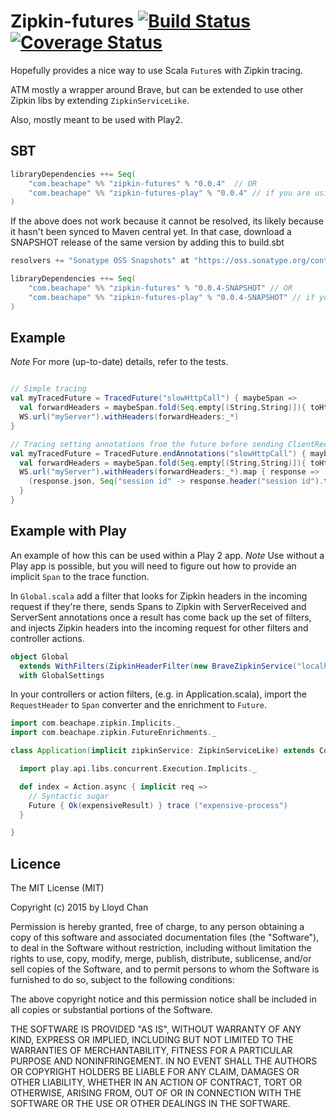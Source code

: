 # Zipkin-futures [![Build Status](https://travis-ci.org/lloydmeta/zipkin-futures.svg?branch=master)](https://travis-ci.org/lloydmeta/zipkin-futures) [![Coverage Status](https://coveralls.io/repos/lloydmeta/zipkin-futures/badge.svg)](https://coveralls.io/r/lloydmeta/zipkin-futures)

Hopefully provides a nice way to use Scala `Future`s with Zipkin tracing.

ATM mostly a wrapper around Brave, but can be extended to use other Zipkin libs by extending `ZipkinServiceLike`.

Also, mostly meant to be used with Play2.

## SBT

```scala
libraryDependencies ++= Seq(
    "com.beachape" %% "zipkin-futures" % "0.0.4"  // OR
    "com.beachape" %% "zipkin-futures-play" % "0.0.4" // if you are using Play and want to use the filter w/ RequestHeader conversions
)
```

If the above does not work because it cannot be resolved, its likely because it hasn't been synced to Maven central yet.
In that case, download a SNAPSHOT release of the same version by adding this to build.sbt

```scala
resolvers += "Sonatype OSS Snapshots" at "https://oss.sonatype.org/content/repositories/snapshots"

libraryDependencies ++= Seq(
    "com.beachape" %% "zipkin-futures" % "0.0.4-SNAPSHOT" // OR
    "com.beachape" %% "zipkin-futures-play" % "0.0.4-SNAPSHOT" // if you are using Play and want to use the filter w/ RequestHeader conversions
)
```

## Example

*Note* For more (up-to-date) details, refer to the tests.

```scala

// Simple tracing
val myTracedFuture = TracedFuture("slowHttpCall") { maybeSpan =>
  val forwardHeaders = maybeSpan.fold(Seq.empty[(String,String)]){ toHttpHeaders }
  WS.url("myServer").withHeaders(forwardHeaders:_*)
}

// Tracing setting annotations from the future before sending ClientReceieved ;)
val myTracedFuture = TracedFuture.endAnnotations("slowHttpCall") { maybeSpan =>
  val forwardHeaders = maybeSpan.fold(Seq.empty[(String,String)]){ toHttpHeaders }
  WS.url("myServer").withHeaders(forwardHeaders:_*).map { response =>
    (response.json, Seq("session id" -> response.header("session id").toString))
  }
}

```

## Example with Play

An example of how this can be used within a Play 2 app. *Note* Use without a Play app is possible, but you will need to figure
out how to provide an implicit `Span` to the trace function.

In `Global.scala` add a filter that looks for Zipkin headers in the incoming request if they're there, sends Spans to
 Zipkin with ServerReceived and ServerSent annotations once a result has come back up the set of filters, and
 injects Zipkin headers into the incoming request for other filters and controller actions.

```scala
object Global
  extends WithFilters(ZipkinHeaderFilter(new BraveZipkinService("localhost", 123, "testing-filter", collector)))
  with GlobalSettings
```

In your controllers or action filters, (e.g. in Application.scala), import the `RequestHeader` to `Span` converter and
the enrichment to `Future`.

```scala
import com.beachape.zipkin.Implicits._
import com.beachape.zipkin.FutureEnrichments._

class Application(implicit zipkinService: ZipkinServiceLike) extends Controller {

  import play.api.libs.concurrent.Execution.Implicits._

  def index = Action.async { implicit req =>
    // Syntactic sugar
    Future { Ok(expensiveResult) } trace ("expensive-process")
  }

}
```

## Licence

The MIT License (MIT)

Copyright (c) 2015 by Lloyd Chan

Permission is hereby granted, free of charge, to any person obtaining a copy
of this software and associated documentation files (the "Software"), to deal
in the Software without restriction, including without limitation the rights
to use, copy, modify, merge, publish, distribute, sublicense, and/or sell
copies of the Software, and to permit persons to whom the Software is
furnished to do so, subject to the following conditions:

The above copyright notice and this permission notice shall be included in
all copies or substantial portions of the Software.

THE SOFTWARE IS PROVIDED "AS IS", WITHOUT WARRANTY OF ANY KIND, EXPRESS OR
IMPLIED, INCLUDING BUT NOT LIMITED TO THE WARRANTIES OF MERCHANTABILITY,
FITNESS FOR A PARTICULAR PURPOSE AND NONINFRINGEMENT. IN NO EVENT SHALL THE
AUTHORS OR COPYRIGHT HOLDERS BE LIABLE FOR ANY CLAIM, DAMAGES OR OTHER
LIABILITY, WHETHER IN AN ACTION OF CONTRACT, TORT OR OTHERWISE, ARISING FROM,
OUT OF OR IN CONNECTION WITH THE SOFTWARE OR THE USE OR OTHER DEALINGS IN
THE SOFTWARE.